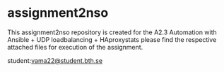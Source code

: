 # assignment2nso
This assignment2nso repository is created for the A2.3 Automation with Ansible + UDP loadbalancing + HAproxystats
please find the respective attached files for execution of the assignment.

student:vama22@student.bth.se
